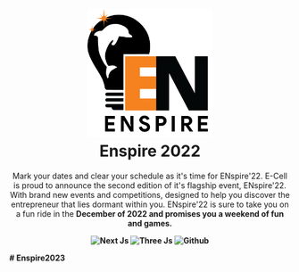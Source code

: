 <h1 align="center">
  <img alt="cgapp logo" src="./public/darkLogo.png" width="224px"/><br/>
  Enspire 2022
</h1>
<p align="center">Mark your dates and clear your schedule as it's time for ENspire'22. E-Cell is proud to announce the second edition of it's flagship event, ENspire'22. With brand new events and competitions, designed to help you discover the entrepreneur that lies dormant within you. 
ENspire'22 is sure to take you on a fun ride in the <b>December of 2022 and promises you a weekend of fun and games.

<p align="center">
    <img src="https://img.shields.io/badge/Next-black?style=for-the-badge&logo=next.js&logoColor=white" alt="Next Js" />
    <img src="https://img.shields.io/badge/threejs-black?style=for-the-badge&logo=three.js&logoColor=white" alt="Three Js" />
    <img src="https://img.shields.io/badge/github-%23121011.svg?style=for-the-badge&logo=github&logoColor=white" alt="Github" />
</p>
# Enspire2023

